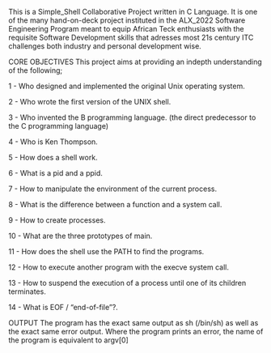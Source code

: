 This is a Simple_Shell Collaborative Project written in C Language. 
It is one of the many hand-on-deck project instituted in the ALX_2022 Software Engineering Program meant to equip African Teck enthusiasts with the requisite Software Development skills that adresses most 21s century ITC challenges both industry and personal development wise. 

CORE OBJECTIVES
This project aims at providing an indepth understanding of the following;

1 - Who designed and implemented the original Unix operating system.

2 - Who wrote the first version of the UNIX shell.

3 - Who invented the B programming language. (the direct predecessor to the C programming language)

4 - Who is Ken Thompson.

5 - How does a shell work.

6 - What is a pid and a ppid.

7 - How to manipulate the environment of the current process.

8 - What is the difference between a function and a system call.

9 - How to create processes.

10 - What are the three prototypes of main.

11 - How does the shell use the PATH to find the programs.

12 - How to execute another program with the execve system call.

13 - How to suspend the execution of a process until one of its children terminates.

14 - What is EOF / “end-of-file”?.

OUTPUT
The program has the exact same output as sh (/bin/sh) as well as the exact same error output.
Where the program prints an error, the name of the program is equivalent to argv[0]

